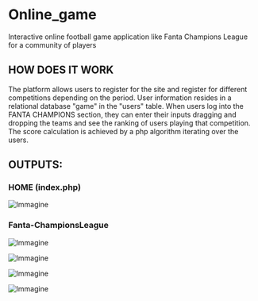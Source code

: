 # Online_game
Interactive online football game application like Fanta Champions League for a community of players 

## HOW DOES IT WORK
The platform allows users to register for the site and register for different competitions depending on the period. 
User information resides in a relational database "game" in the "users" table. 
When users log into the FANTA CHAMPIONS section, they can enter their inputs dragging and dropping the teams and see the ranking of users playing that competition. 
The score calculation is achieved by a php algorithm iterating over the users.

## OUTPUTS:

### HOME (index.php)

![Immagine](https://github.com/manny9797/Online_game/assets/72711879/8b4b910d-af95-4f9f-b627-19220e0689a3)

### Fanta-ChampionsLeague

![Immagine](https://github.com/manny9797/Online_game/assets/72711879/6a230f5f-bf2a-47a1-bd01-32875948848e)

![Immagine](https://github.com/manny9797/Online_game/assets/72711879/fc25d6f1-350d-4cad-8360-bba4dc0de653)

![Immagine](https://github.com/manny9797/Online_game/assets/72711879/38f75fc2-7e8a-4007-a62f-acb2a99899e6)

![Immagine](https://github.com/manny9797/Online_game/assets/72711879/a4d6c14f-c1f4-4e2f-8a69-747271bf76e3)


